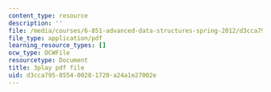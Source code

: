 ```yaml
---
content_type: resource
description: ''
file: /media/courses/6-851-advanced-data-structures-spring-2012/d3cca795855400281720a24a1e27002e_T0yzrZL1py0.pdf
file_type: application/pdf
learning_resource_types: []
ocw_type: OCWFile
resourcetype: Document
title: 3play pdf file
uid: d3cca795-8554-0028-1720-a24a1e27002e
---
```

